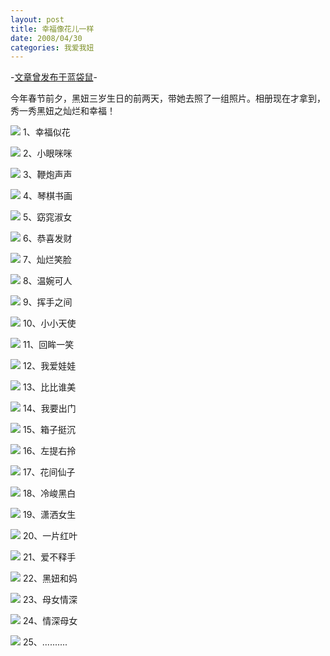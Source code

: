 ```yaml
---
layout: post
title: 幸福像花儿一样
date: 2008/04/30
categories: 我爱我妞
---
```


-[文章曾发布于蓝袋鼠](http://landaishu.hi2net.com/home/blog_read.asp?id=4175&blogid=53075)-


 今年春节前夕，黑妞三岁生日的前两天，带她去照了一组照片。相册现在才拿到，秀一秀黑妞之灿烂和幸福！ 

![](http://heiniuniu-static.wusisu.com/heiniuniu_uploads/upload20082/20084304154781.jpg)
1、幸福似花

![](http://heiniuniu-static.wusisu.com/heiniuniu_uploads/upload20082/200843041743794.jpg)
2、小眼咪咪

![](http://heiniuniu-static.wusisu.com/heiniuniu_uploads/upload20082/20084305168620.jpg)
3、鞭炮声声

![](http://heiniuniu-static.wusisu.com/heiniuniu_uploads/upload20082/200843042030224.jpg)
4、琴棋书画

![](http://heiniuniu-static.wusisu.com/heiniuniu_uploads/upload20082/20084304223661.jpg)
5、窈窕淑女

![](http://heiniuniu-static.wusisu.com/heiniuniu_uploads/upload20082/200843042337228.jpg)
6、恭喜发财

![](http://heiniuniu-static.wusisu.com/heiniuniu_uploads/upload20082/200843042517199.jpg)
7、灿烂笑脸

![](http://heiniuniu-static.wusisu.com/heiniuniu_uploads/upload20082/200843042624665.jpg)
8、温婉可人

![](http://heiniuniu-static.wusisu.com/heiniuniu_uploads/upload20082/200843042746623.jpg)
9、挥手之间

![](http://heiniuniu-static.wusisu.com/heiniuniu_uploads/upload20082/200843043218338.jpg)
10、小小天使

![](http://heiniuniu-static.wusisu.com/heiniuniu_uploads/upload20082/200843043648527.jpg)
11、回眸一笑

![](http://heiniuniu-static.wusisu.com/heiniuniu_uploads/upload20082/200843044019107.jpg)
12、我爱娃娃

![](http://heiniuniu-static.wusisu.com/heiniuniu_uploads/upload20082/200843044121413.jpg)
13、比比谁美

![](http://heiniuniu-static.wusisu.com/heiniuniu_uploads/upload20082/200843044344245.jpg)
14、我要出门

![](http://heiniuniu-static.wusisu.com/heiniuniu_uploads/upload20082/200843044527564.jpg)
15、箱子挺沉

![](http://heiniuniu-static.wusisu.com/heiniuniu_uploads/upload20082/200843044658592.jpg)
16、左提右拎

![](http://heiniuniu-static.wusisu.com/heiniuniu_uploads/upload20082/200843044911773.jpg)
17、花间仙子

![](http://heiniuniu-static.wusisu.com/heiniuniu_uploads/upload20082/200843045121814.jpg)
18、冷峻黑白

![](http://heiniuniu-static.wusisu.com/heiniuniu_uploads/upload20082/200843045454656.jpg)
19、潇洒女生

![](http://heiniuniu-static.wusisu.com/heiniuniu_uploads/upload20082/200843045553679.jpg)
20、一片红叶

![](http://heiniuniu-static.wusisu.com/heiniuniu_uploads/upload20082/200843045730499.jpg)
21、爱不释手

![](http://heiniuniu-static.wusisu.com/heiniuniu_uploads/upload20082/200843052037252.jpg)
22、黑妞和妈


![](http://heiniuniu-static.wusisu.com/heiniuniu_uploads/upload20082/20084305320494.jpg)
23、母女情深

![](http://heiniuniu-static.wusisu.com/heiniuniu_uploads/upload20082/200843052346606.jpg)
24、情深母女

![](http://heiniuniu-static.wusisu.com/heiniuniu_uploads/upload20082/20084305545183.jpg)
25、..........